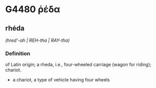 # G4480 ῥέδα

## rhéda

_(hred'-ah | REH-tha | RAY-tha)_

### Definition

of Latin origin; a rheda, i.e., four-wheeled carriage (wagon for riding); chariot.

- a chariot, a type of vehicle having four wheels

